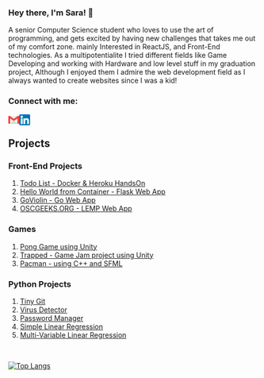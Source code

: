 ### Hey there, I'm Sara! 👋

A senior Computer Science student who loves to use the art of programming, and gets excited by having new challenges that takes me out of my comfort zone. mainly Interested in ReactJS, and Front-End technologies.
As a multipotentialite I tried different fields like Game Developing and working with Hardware and low level stuff in my graduation project, Although I enjoyed them I admire the web development field as I always wanted to create websites since I was a kid!

### Connect with me:

[<img align="left" alt="saraatq | email" width="22px" src="img/Gmail.png" />](mailto:ssaaratarek@gmail.com)
[<img align="left" alt="saraatq | Linkedin" width="22px" src="img/linkedin.png" />](https://www.linkedin.com/in/sara-tareq/)

</br>

## Projects

### Front-End Projects 
  1. [Todo List - Docker & Heroku HandsOn](https://github.com/a7medayman6/Todo-List-Dockerized-Flask-WebApp)
  2. [Hello World from Container - Flask Web App](https://github.com/a7medayman6/Hello-World-From-Container)
  3. [GoViolin - Go Web App](https://github.com/a7medayman6/GoViolin)
  4. [OSCGEEKS.ORG - LEMP Web App](https://github.com/a7medayman6/OSCGEEKS.ORG)
  
  
### Games
  1. [Pong Game using Unity](https://github.com/a7medayman6/Pong-Unity)
  2. [Trapped - Game Jam project using Unity](https://github.com/a7medayman6/Trapped)
  3. [Pacman - using C++ and SFML](https://github.com/a7medayman6/PacMan-with-impossible-mode)


### Python Projects
  1. [Tiny Git](https://github.com/a7medayman6/Tiny-Git)
  2. [Virus Detector](https://github.com/a7medayman6/Virus-Detector)
  3. [Password Manager](https://github.com/a7medayman6/Password-Manager)
  4. [Simple Linear Regression](https://github.com/a7medayman6/Simple-Linear-Regression)
  5. [Multi-Variable Linear Regression](https://github.com/a7medayman6/Multi-Variable-Linear-Regression)



<br />

<!--
[![Sara Tareq's github stats](https://github-readme-stats.vercel.app/api?username=saraatq&hide=stars&show_icons=true&theme=radical&include_all_commits=true&count_private=true)](https://github.com/saraatq?tab=repositories)
-->

[![Top Langs](https://github-readme-stats.vercel.app/api/top-langs/?username=saraatq&layout=compact&theme=radical)](https://github.com/saraatq?tab=repositories)

<!--
**saraatq/saraatq** is a ✨ _special_ ✨ repository because its `README.md` (this file) appears on your GitHub profile.
Here are some ideas to get you started:
- 🔭 I’m currently working on ...
- 🌱 I’m currently learning ...
- 👯 I’m looking to collaborate on ...
- 🤔 I’m looking for help with ...
- 💬 Ask me about ...
- 📫 How to reach me: ...
- 😄 Pronouns: ...
- ⚡ Fun fact: ...
-->
